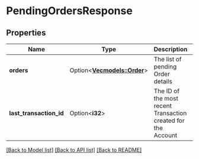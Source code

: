 # PendingOrdersResponse

## Properties

Name | Type | Description | Notes
------------ | ------------- | ------------- | -------------
**orders** | Option<[**Vec<models::Order>**](Order.md)> | The list of pending Order details | [optional]
**last_transaction_id** | Option<**i32**> | The ID of the most recent Transaction created for the Account | [optional]

[[Back to Model list]](../README.md#documentation-for-models) [[Back to API list]](../README.md#documentation-for-api-endpoints) [[Back to README]](../README.md)


